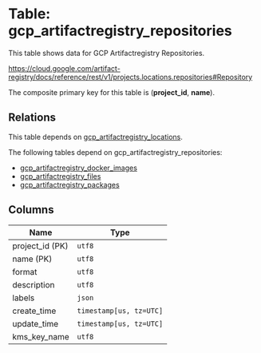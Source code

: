 # Table: gcp_artifactregistry_repositories

This table shows data for GCP Artifactregistry Repositories.

https://cloud.google.com/artifact-registry/docs/reference/rest/v1/projects.locations.repositories#Repository

The composite primary key for this table is (**project_id**, **name**).

## Relations

This table depends on [gcp_artifactregistry_locations](gcp_artifactregistry_locations).

The following tables depend on gcp_artifactregistry_repositories:
  - [gcp_artifactregistry_docker_images](gcp_artifactregistry_docker_images)
  - [gcp_artifactregistry_files](gcp_artifactregistry_files)
  - [gcp_artifactregistry_packages](gcp_artifactregistry_packages)

## Columns

| Name          | Type          |
| ------------- | ------------- |
|project_id (PK)|`utf8`|
|name (PK)|`utf8`|
|format|`utf8`|
|description|`utf8`|
|labels|`json`|
|create_time|`timestamp[us, tz=UTC]`|
|update_time|`timestamp[us, tz=UTC]`|
|kms_key_name|`utf8`|